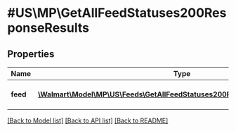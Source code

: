 # #US\MP\GetAllFeedStatuses200ResponseResults

## Properties

Name | Type | Description | Notes
------------ | ------------- | ------------- | -------------
**feed** | [**\Walmart\Model\MP\US\Feeds\GetAllFeedStatuses200ResponseResultsFeedInner[]**](GetAllFeedStatuses200ResponseResultsFeedInner.md) | The feed status results | [optional]


[[Back to Model list]](../) [[Back to API list]](../../Api/US/MP) [[Back to README]](../../README.md)

